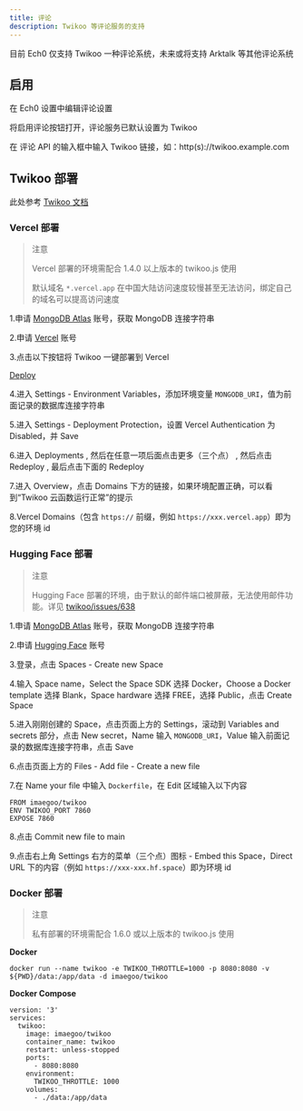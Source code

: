 ```yaml
---
title: 评论
description: Twikoo 等评论服务的支持
---
```


目前 Ech0 仅支持 Twikoo 一种评论系统，未来或将支持 Arktalk 等其他评论系统

## 启用

在 Ech0 设置中编辑评论设置

将启用评论按钮打开，评论服务已默认设置为 Twikoo

在 评论 API 的输入框中输入 Twikoo 链接，如：http(s)://twikoo.example.com

## Twikoo 部署

此处参考 [Twikoo 文档](https://twikoo.js.org/)

### Vercel 部署

> 注意
>
> Vercel 部署的环境需配合 1.4.0 以上版本的 twikoo.js 使用
>
> 默认域名 `*.vercel.app` 在中国大陆访问速度较慢甚至无法访问，绑定自己的域名可以提高访问速度

1.申请 [MongoDB Atlas](https://twikoo.js.org/mongodb-atlas.html) 账号，获取 MongoDB 连接字符串

2.申请 [Vercel](https://vercel.com/signup) 账号

3.点击以下按钮将 Twikoo 一键部署到 Vercel

[Deploy](https://vercel.com/import/project?template=https://github.com/twikoojs/twikoo/tree/main/src/server/vercel-min)

4.进入 Settings - Environment Variables，添加环境变量 `MONGODB_URI`，值为前面记录的数据库连接字符串

5.进入 Settings - Deployment Protection，设置 Vercel Authentication 为 Disabled，并 Save

6.进入 Deployments , 然后在任意一项后面点击更多（三个点） , 然后点击 Redeploy , 最后点击下面的 Redeploy

7.进入 Overview，点击 Domains 下方的链接，如果环境配置正确，可以看到“Twikoo 云函数运行正常”的提示

8.Vercel Domains（包含 `https://` 前缀，例如 `https://xxx.vercel.app`）即为您的环境 id

### Hugging Face 部署

> 注意
>
> Hugging Face 部署的环境，由于默认的邮件端口被屏蔽，无法使用邮件功能。详见 [twikoo/issues/638](https://github.com/twikoojs/twikoo/issues/638)

1.申请 [MongoDB Atlas](https://twikoo.js.org/mongodb-atlas.html) 账号，获取 MongoDB 连接字符串

2.申请 [Hugging Face](https://huggingface.co/join) 账号

3.登录，点击 Spaces - Create new Space

4.输入 Space name，Select the Space SDK 选择 Docker，Choose a Docker template 选择 Blank，Space hardware 选择 FREE，选择 Public，点击 Create Space

5.进入刚刚创建的 Space，点击页面上方的 Settings，滚动到 Variables and secrets 部分，点击 New secret，Name 输入 `MONGODB_URI`，Value 输入前面记录的数据库连接字符串，点击 Save

6.点击页面上方的 Files - Add file - Create a new file

7.在 Name your file 中输入 `Dockerfile`，在 Edit 区域输入以下内容

```
FROM imaegoo/twikoo
ENV TWIKOO_PORT 7860
EXPOSE 7860
```

8.点击 Commit new file to main

9.点击右上角 Settings 右方的菜单（三个点）图标 - Embed this Space，Direct URL 下的内容（例如 `https://xxx-xxx.hf.space`）即为环境 id

### Docker 部署

> 注意
>
> 私有部署的环境需配合 1.6.0 或以上版本的 twikoo.js 使用

**Docker**

```
docker run --name twikoo -e TWIKOO_THROTTLE=1000 -p 8080:8080 -v ${PWD}/data:/app/data -d imaegoo/twikoo
```

**Docker Compose**

```
version: '3'
services:
  twikoo:
    image: imaegoo/twikoo
    container_name: twikoo
    restart: unless-stopped
    ports:
      - 8080:8080
    environment:
      TWIKOO_THROTTLE: 1000
    volumes:
      - ./data:/app/data
```